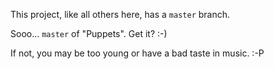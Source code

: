 This project, like all others here, has a `master` branch.

Sooo... `master` of "Puppets". Get it? :-)

If not, you may be too young or have a bad taste in music. :-P
